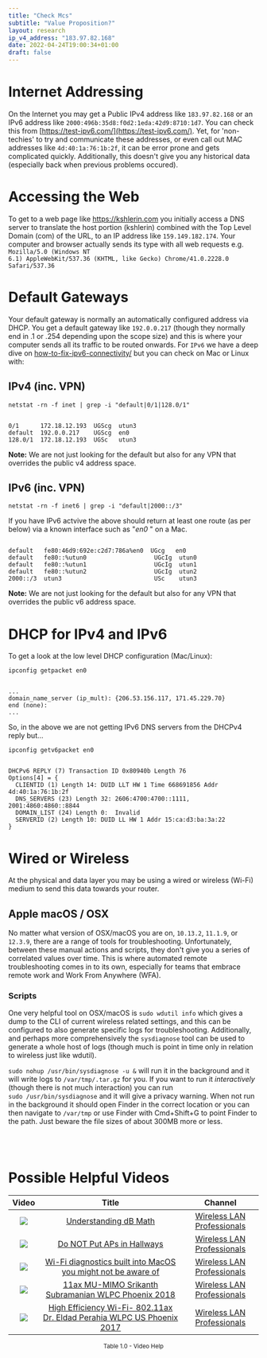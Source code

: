 ```yaml
---
title: "Check Mcs"
subtitle: "Value Proposition?"
layout: research
ip_v4_address: "183.97.82.168"
date: 2022-04-24T19:00:34+01:00
draft: false
---
```


# Internet Addressing
On the Internet you may get a Public IPv4 address like <code>183.97.82.168</code> or an IPv6 address like <code>2000:496b:35d8:f0d2:1eda:42d9:8710:1d7</code>. You can check this from [https://test-ipv6.com/](https://test-ipv6.com/). Yet, for 'non-techies' to try and communicate these addresses, or even call out MAC addresses like <code>4d:40:1a:76:1b:2f</code>, it can be error prone and gets complicated quickly. Additionally, this doesn't give you any historical data (especially back when previous problems occured).

# Accessing the Web
To get to a web page like https://kshlerin.com you initially access a DNS server to translate the host portion (kshlerin) combined with the Top Level Domain (com) of the URL, to an IP address like <code>159.149.182.174</code>. Your computer and browser actually sends its type with all web requests e.g. <br><code>Mozilla/5.0 (Windows NT 6.1) AppleWebKit/537.36 (KHTML, like Gecko) Chrome/41.0.2228.0 Safari/537.36</code>

# Default Gateways
Your default gateway is normally an automatically configured address via DHCP. You get a default gateway like <code>192.0.0.217</code> (though they normally end in .1 or .254 depending upon the scope size) and this is where your computer sends all its traffic to be routed onwards. For <code>IPv6</code> we have a deep dive on [how-to-fix-ipv6-connectivity/](/blog/how-to-fix-ipv6-connectivity/) but you can check on Mac or Linux with:

## IPv4 (inc. VPN)
<code>netstat -rn -f inet | grep -i "default|0/1|128.0/1"</code>

<pre><code>
0/1      172.18.12.193  UGScg  utun3
default  192.0.0.217    UGScg  en0
128.0/1  172.18.12.193  UGSc   utun3</code></pre>

**Note:** We are not just looking for the default but also for any VPN that overrides the public v4 address space.

## IPv6 (inc. VPN)
<code>netstat -rn -f inet6 | grep -i "default|2000::/3"</code>

If you have IPv6 actvive the above should return at least one route (as per below) via a known interface such as "_en0_ " on a Mac. 

<pre><code>
default   fe80:46d9:692e:c2d7:786a%en0  UGcg   en0
default   fe80::%utun0                   UGcIg  utun0
default   fe80::%utun1                   UGcIg  utun1
default   fe80::%utun2                   UGcIg  utun2
2000::/3  utun3                          USc    utun3</code></pre>

**Note:** We are not just looking for the default but also for any VPN that overrides the public v6 address space.

# DHCP for IPv4 and IPv6

To get a look at the low level DHCP configuration (Mac/Linux): 

<code>ipconfig getpacket en0</code>

<pre><code>
...
domain_name_server (ip_mult): {206.53.156.117, 171.45.229.70}
end (none):
...</code></pre>

So, in the above we are not getting IPv6 DNS servers from the DHCPv4 reply but...

<code>ipconfig getv6packet en0</code>

<pre><code>
DHCPv6 REPLY (7) Transaction ID 0x80940b Length 76
Options[4] = {
  CLIENTID (1) Length 14: DUID LLT HW 1 Time 668691856 Addr 4d:40:1a:76:1b:2f
  DNS_SERVERS (23) Length 32: 2606:4700:4700::1111, 2001:4860:4860::8844
  DOMAIN_LIST (24) Length 0:  Invalid
  SERVERID (2) Length 10: DUID LL HW 1 Addr 15:ca:d3:ba:3a:22
}</code></pre>

# Wired or Wireless
At the physical and data layer you may be using a wired or wireless (Wi-Fi) medium to send this data towards your router. 

## Apple macOS / OSX
No matter what version of OSX/macOS you are on, <code>10.13.2</code>, <code>11.1.9</code>, or <code>12.3.9</code>, there are a range of tools for troubleshooting. Unfortunately, between these manual actions and scripts, they don't give you a series of correlated values over time. This is where automated remote troubleshooting comes in to its own, especially for teams that embrace remote work and Work From Anywhere (WFA).

### Scripts
One very helpful tool on OSX/macOS is <code>sudo wdutil info</code> which gives a dump to the CLI of current wireless related settings, and this can be configured to also generate specific logs for troubleshooting. Additionally, and perhaps more comprehensively the <code>sysdiagnose</code> tool can be used to generate a whole host of logs (though much is point in time only in relation to wireless just like wdutil).

<code>sudo nohup /usr/bin/sysdiagnose -u &</code> will run it in the background and it will write logs to <code>/var/tmp/<blah>.tar.gz</code> for you. If you want to run it *interactively* (though there is not much interaction) you can run<br><code>sudo /usr/bin/sysdiagnose</code> and it will give a privacy warning. When not run in the background it should open Finder in the correct location or you can then navigate to <code>/var/tmp</code> or use Finder with Cmd+Shift+G to point Finder to the path. Just beware the file sizes of about 300MB more or less.

<br><br>
# Possible Helpful Videos

<link href="/plugins/lity/css/lity.min.css" rel="stylesheet">
<script src="/plugins/lity/js/lity.min.js"></script>
<div class="table1-start"></div>

|Video | Title | Channel |
| :---: | :---: | :---: |
|<a href="https://www.youtube.com/watch?v=kofi_P9oLNQ" data-lity><img src="https://i.ytimg.com/vi/kofi_P9oLNQ/default.jpg" class="img-fluid"></a>|<a href="https://www.youtube.com/watch?v=kofi_P9oLNQ" data-lity>Understanding dB Math</a>|<a target="_blank" href="https://www.youtube.com/channel/UCIzBSS46vcqhwmBZ7ZpY-yg" >Wireless LAN Professionals</a>|
|<a href="https://www.youtube.com/watch?v=cYvP8Ck2zDY" data-lity><img src="https://i.ytimg.com/vi/cYvP8Ck2zDY/default.jpg" class="img-fluid"></a>|<a href="https://www.youtube.com/watch?v=cYvP8Ck2zDY" data-lity>Do NOT Put APs in Hallways</a>|<a target="_blank" href="https://www.youtube.com/channel/UCIzBSS46vcqhwmBZ7ZpY-yg" >Wireless LAN Professionals</a>|
|<a href="https://www.youtube.com/watch?v=kBEcRYe9gRw" data-lity><img src="https://i.ytimg.com/vi/kBEcRYe9gRw/default.jpg" class="img-fluid"></a>|<a href="https://www.youtube.com/watch?v=kBEcRYe9gRw" data-lity>Wi-Fi diagnostics built into MacOS you might not be aware of</a>|<a target="_blank" href="https://www.youtube.com/channel/UCIzBSS46vcqhwmBZ7ZpY-yg" >Wireless LAN Professionals</a>|
|<a href="https://www.youtube.com/watch?v=pHN2VEdWXgI" data-lity><img src="https://i.ytimg.com/vi/pHN2VEdWXgI/default.jpg" class="img-fluid"></a>|<a href="https://www.youtube.com/watch?v=pHN2VEdWXgI" data-lity>11ax MU-MIMO   Srikanth Subramanian   WLPC Phoenix 2018</a>|<a target="_blank" href="https://www.youtube.com/channel/UCIzBSS46vcqhwmBZ7ZpY-yg" >Wireless LAN Professionals</a>|
|<a href="https://www.youtube.com/watch?v=r_ERuoLBFoM" data-lity><img src="https://i.ytimg.com/vi/r_ERuoLBFoM/default.jpg" class="img-fluid"></a>|<a href="https://www.youtube.com/watch?v=r_ERuoLBFoM" data-lity>High Efficiency Wi-Fi- 802.11ax   Dr. Eldad Perahia   WLPC US Phoenix 2017</a>|<a target="_blank" href="https://www.youtube.com/channel/UCIzBSS46vcqhwmBZ7ZpY-yg" >Wireless LAN Professionals</a>|

<center><small>Table 1.0 - Video Help</small></center>
 <br>
<div class="table1-end"></div>
<script type="text/javascript">
(function() {
    $('div.table1-start').nextUntil('div.table1-end', 'table').addClass('table thead-dark table-striped table-responsive rounded').attr('id', 't1');
    $('#t1').find('thead').addClass('thead-dark');
})();
</script>
